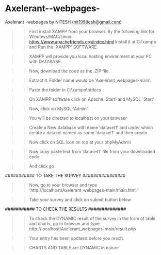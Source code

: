 # Axelerant--webpages-
Axelerant -webpages by NITESH (nit1998esh@gmail.com)

>> First install XAMPP from your browser. By the following link for Windows/MAC/Linux: https://www.apachefriends.org/index.html
>> Install it at C:\xampp and Run the 'XAMPP' SOFTWARE.

>> XAMPP will provide you local hosting environment at your PC with DATABASE.

>> Now, download the code as the .ZIP file. 

>> Extract it. Folder name would be 'Axelerant_webpages-main'.

>> Paste the folder in C:\xampp\htdocs 

>> On XAMPP software click on   Apache 'Start' and MySQL 'Start'

>> Now, click on MySQL 'Admin'

>>You will be directed to localhost on your browser

>>Create a New database with name 'dataset1' and under which create a dataset named as same 'dataset1' and then create

>>Now click on SQL icon on top at your phpMyAdmin

>>Now copy paste text from 'dataset1' file from your downloaded code

>>And click go


###########     TO    TAKE     THE     SURVEY     ################


>>Now, go to your browser and type 'http://localhost/Axelerant_webpages-main/main.html'

>>Take your survey and click on submit button below


###########       TO    CHECK    THE      RESULTS      ##############


>>To check the DYNAMIC result of the survey in the form of table and charts, go to browser and type http://localhost/Axelerant_webpages-main/result.php

>>Your entry has been updtaed before you reach.

>> CHARTS AND TABLE are DYNAMIC in nature
